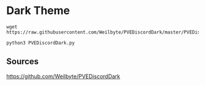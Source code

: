 # Dark Theme
```
wget https://raw.githubusercontent.com/Weilbyte/PVEDiscordDark/master/PVEDiscordDark.py

python3 PVEDiscordDark.py
```

## Sources
https://github.com/Weilbyte/PVEDiscordDark
